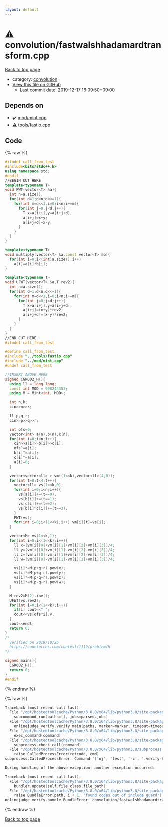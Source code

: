 ```yaml
---
layout: default
---
```


<!-- mathjax config similar to math.stackexchange -->
<script type="text/javascript" async
  src="https://cdnjs.cloudflare.com/ajax/libs/mathjax/2.7.5/MathJax.js?config=TeX-MML-AM_CHTML">
</script>
<script type="text/x-mathjax-config">
  MathJax.Hub.Config({
    TeX: { equationNumbers: { autoNumber: "AMS" }},
    tex2jax: {
      inlineMath: [ ['$','$'] ],
      processEscapes: true
    },
    "HTML-CSS": { matchFontHeight: false },
    displayAlign: "left",
    displayIndent: "2em"
  });
</script>

<script type="text/javascript" src="https://cdnjs.cloudflare.com/ajax/libs/jquery/3.4.1/jquery.min.js"></script>
<script src="https://cdn.jsdelivr.net/npm/jquery-balloon-js@1.1.2/jquery.balloon.min.js" integrity="sha256-ZEYs9VrgAeNuPvs15E39OsyOJaIkXEEt10fzxJ20+2I=" crossorigin="anonymous"></script>
<script type="text/javascript" src="../../assets/js/copy-button.js"></script>
<link rel="stylesheet" href="../../assets/css/copy-button.css" />


# :warning: convolution/fastwalshhadamardtransform.cpp

<a href="../../index.html">Back to top page</a>

* category: <a href="../../index.html#a9595c1c24c33b16056d2ad07e71682d">convolution</a>
* <a href="{{ site.github.repository_url }}/blob/master/convolution/fastwalshhadamardtransform.cpp">View this file on GitHub</a>
    - Last commit date: 2019-12-17 16:09:50+09:00




## Depends on

* :heavy_check_mark: <a href="../mod/mint.cpp.html">mod/mint.cpp</a>
* :warning: <a href="../tools/fastio.cpp.html">tools/fastio.cpp</a>


## Code

<a id="unbundled"></a>
{% raw %}
```cpp
#ifndef call_from_test
#include<bits/stdc++.h>
using namespace std;
#endif
//BEGIN CUT HERE
template<typename T>
void FWT(vector<T> &a){
  int n=a.size();
  for(int d=1;d<n;d<<=1){
    for(int m=d<<1,i=0;i<n;i+=m){
      for(int j=0;j<d;j++){
        T x=a[i+j],y=a[i+j+d];
        a[i+j]=x+y;
        a[i+j+d]=x-y;
      }
    }
  }
}

template<typename T>
void multiply(vector<T> &a,const vector<T> &b){
  for(int i=0;i<(int)a.size();i++)
    a[i]=a[i]*b[i];
}

template<typename T>
void UFWT(vector<T> &a,T rev2){
  int n=a.size();
  for(int d=1;d<n;d<<=1){
    for(int m=d<<1,i=0;i<n;i+=m){
      for(int j=0;j<d;j++){
        T x=a[i+j],y=a[i+j+d];
        a[i+j]=(x+y)*rev2;
        a[i+j+d]=(x-y)*rev2;
      }
    }
  }
}
//END CUT HERE
#ifndef call_from_test

#define call_from_test
#include "../tools/fastio.cpp"
#include "../mod/mint.cpp"
#undef call_from_test

//INSERT ABOVE HERE
signed CGR002_H(){
  using ll = long long;
  const int MOD = 998244353;
  using M = Mint<int, MOD>;

  int n,k;
  cin>>n>>k;

  ll p,q,r;
  cin>>p>>q>>r;

  int ofs=0;
  vector<int> a(n),b(n),c(n);
  for(int i=0;i<n;i++){
    cin>>a[i]>>b[i]>>c[i];
    ofs^=a[i];
    b[i]^=a[i];
    c[i]^=a[i];
    a[i]=0;
  }

  vector<vector<ll> > vm((1<<k),vector<ll>(4,0));
  for(int t=0;t<4;t++){
    vector<ll> vs(1<<k,0);
    for(int i=0;i<n;i++){
      vs[a[i]]+=(t==0);
      vs[b[i]]+=(t==1);
      vs[c[i]]+=(t==2);
      vs[b[i]^c[i]]+=(t==3);
    }
    FWT(vs);
    for(int i=0;i<(1<<k);i++) vm[i][t]=vs[i];
  }

  vector<M> vs(1<<k,1);
  for(int i=0;i<(1<<k);i++){
    ll x=(vm[i][0]+vm[i][1]+vm[i][2]+vm[i][3])/4;
    ll y=(vm[i][0]+vm[i][1]-vm[i][2]-vm[i][3])/4;
    ll z=(vm[i][0]-vm[i][1]+vm[i][2]-vm[i][3])/4;
    ll w=(vm[i][0]-vm[i][1]-vm[i][2]+vm[i][3])/4;

    vs[i]*=M(p+q+r).pow(x);
    vs[i]*=M(p+q-r).pow(y);
    vs[i]*=M(p-q+r).pow(z);
    vs[i]*=M(p-q-r).pow(w);
  }

  M rev2=M(2).inv();
  UFWT(vs,rev2);
  for(int i=0;i<(1<<k);i++){
    if(i) cout<<" ";
    cout<<vs[ofs^i].v;
  }
  cout<<endl;
  return 0;
}
/*
  verified on 2019/10/25
  https://codeforces.com/contest/1119/problem/H
*/

signed main(){
  CGR002_H();
  return 0;
}
#endif

```
{% endraw %}

<a id="bundled"></a>
{% raw %}
```cpp
Traceback (most recent call last):
  File "/opt/hostedtoolcache/Python/3.8.0/x64/lib/python3.8/site-packages/onlinejudge_verify/main.py", line 169, in main
    subcommand_run(paths=[], jobs=parsed.jobs)
  File "/opt/hostedtoolcache/Python/3.8.0/x64/lib/python3.8/site-packages/onlinejudge_verify/main.py", line 66, in subcommand_run
    onlinejudge_verify.verify.main(paths, marker=marker, timeout=timeout, jobs=jobs)
  File "/opt/hostedtoolcache/Python/3.8.0/x64/lib/python3.8/site-packages/onlinejudge_verify/verify.py", line 88, in main
    exec_command(command)
  File "/opt/hostedtoolcache/Python/3.8.0/x64/lib/python3.8/site-packages/onlinejudge_verify/verify.py", line 26, in exec_command
    subprocess.check_call(command)
  File "/opt/hostedtoolcache/Python/3.8.0/x64/lib/python3.8/subprocess.py", line 364, in check_call
    raise CalledProcessError(retcode, cmd)
subprocess.CalledProcessError: Command '['oj', 'test', '-c', '.verify-helper/cache/73173ca12efecaabc50e0858435d10fb/a.out', '-d', '.verify-helper/cache/73173ca12efecaabc50e0858435d10fb/test', '--tle', '60', '--judge-command', '.verify-helper/cache/73173ca12efecaabc50e0858435d10fb/checker.out', '-j', '2']' returned non-zero exit status 1.

During handling of the above exception, another exception occurred:

Traceback (most recent call last):
  File "/opt/hostedtoolcache/Python/3.8.0/x64/lib/python3.8/site-packages/onlinejudge_verify/docs.py", line 328, in write_contents
    bundler.update(self.file_class.file_path)
  File "/opt/hostedtoolcache/Python/3.8.0/x64/lib/python3.8/site-packages/onlinejudge_verify/bundle.py", line 123, in update
    raise BundleError(path, i + 1, "found codes out of include guard")
onlinejudge_verify.bundle.BundleError: convolution/fastwalshhadamardtransform.cpp: line 5: found codes out of include guard

```
{% endraw %}

<a href="../../index.html">Back to top page</a>

